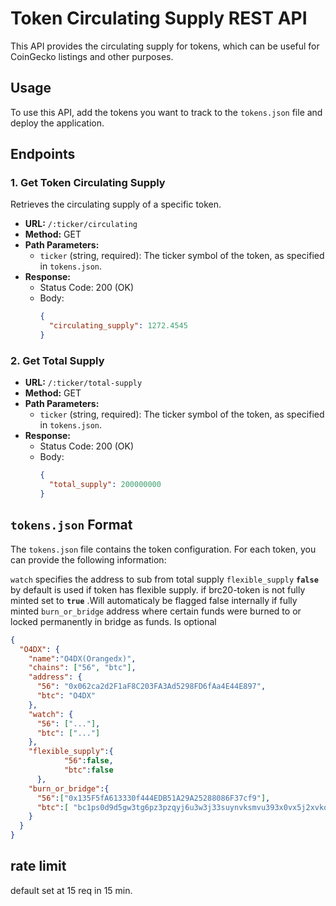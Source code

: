 # Token Circulating Supply REST API

This API provides the circulating supply for tokens, which can be useful for CoinGecko listings and other purposes.

## Usage

To use this API, add the tokens you want to track to the `tokens.json` file and deploy the application.

## Endpoints

### 1. Get Token Circulating Supply

Retrieves the circulating supply of a specific token.

- **URL:** `/:ticker/circulating`
- **Method:** GET
- **Path Parameters:**
  - `ticker` (string, required): The ticker symbol of the token, as specified in `tokens.json`.
- **Response:**
  - Status Code: 200 (OK)
  - Body:
    ```json
    {
      "circulating_supply": 1272.4545
    }
    ```
### 2. Get Total Supply
- **URL:** `/:ticker/total-supply`
- **Method:** GET
- **Path Parameters:**
  - `ticker` (string, required): The ticker symbol of the token, as specified in `tokens.json`.
- **Response:**
  - Status Code: 200 (OK)
  - Body:
    ```json
    {
      "total_supply": 200000000
    }
    ```

## `tokens.json` Format

The `tokens.json` file contains the token configuration. For each token, you can provide the following information:

`watch` specifies the address to sub from total supply
`flexible_supply` __`false`__ by default is used if token has flexible supply.
if brc20-token is not fully minted set to __`true`__ .Will automaticaly be flagged false internally if fully minted
`burn_or_bridge` address where certain funds were burned to or locked permanently in bridge as funds. Is optional 
```json
{
  "O4DX": {
    "name":"O4DX(Orangedx)",
    "chains": ["56", "btc"],
    "address": {
      "56": "0x062ca2d2F1aF8C203FA3Ad5298FD6fAa4E44E897",
      "btc": "O4DX"
    },
    "watch": {
      "56": ["..."],
      "btc": ["..."]
    },
    "flexible_supply":{
            "56":false,
            "btc":false
      },
    "burn_or_bridge":{
      "56":["0x135F5fA613330f444EDB51A29A25288086F37cf9"],
      "btc":[ "bc1ps0d9d5gw3tg6pz3pzqyj6u3w3j33suynvksmvu393x0vx5j2xvkq95ff5k"]       
    }
  }
}
```
## rate limit
default set at 15 req in 15 min.